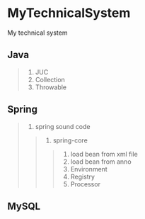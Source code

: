 # MyTechnicalSystem

My technical system

## Java
>1. JUC
>2. Collection
>3. Throwable

## Spring
>1. spring sound code
>>1. spring-core
>>>1. load bean from xml file
>>>2. load bean from anno
>>>3. Environment
>>>4. Registry
>>>5. Processor

## MySQL








